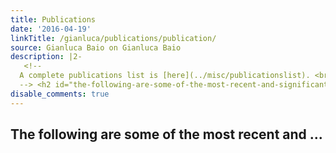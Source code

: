 ```yaml
---
title: Publications
date: '2016-04-19'
linkTitle: /gianluca/publications/publication/
source: Gianluca Baio on Gianluca Baio
description: |2-
   <!--
  A complete publications list is [here](../misc/publicationslist). <br><br>
  --> <h2 id="the-following-are-some-of-the-most-recent-and-significants">The following are some of the most recent and ...
disable_comments: true
---
```

 <!--
A complete publications list is [here](../misc/publicationslist). <br><br>
--> <h2 id="the-following-are-some-of-the-most-recent-and-significants">The following are some of the most recent and ...